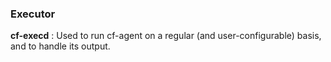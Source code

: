 
### Executor

**cf-execd**
: Used to run cf-agent on a regular (and user-configurable) basis, and to handle its output.
